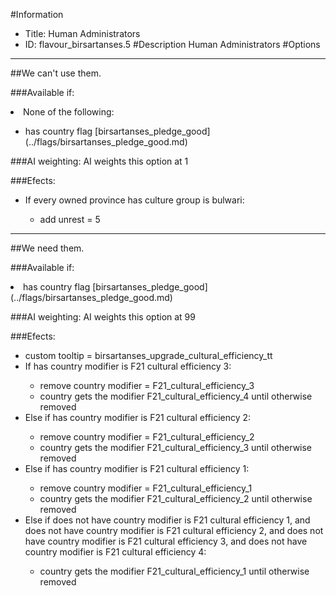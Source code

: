 #Information
 - Title: Human Administrators
 - ID: flavour_birsartanses.5
#Description
Human Administrators
#Options

___
##We can't use them.

###Available if:
<li>None of the following:</li><ul><li>has country flag [birsartanses_pledge_good](../flags/birsartanses_pledge_good.md)</li></ul>

###AI weighting:
AI weights this option at 1


###Efects:<ul><li>If every owned province has culture group is bulwari:</li><ul><li>add unrest = 5</li></ul></ul>

___
##We need them.

###Available if:
<li>has country flag [birsartanses_pledge_good](../flags/birsartanses_pledge_good.md)</li>

###AI weighting:
AI weights this option at 99


###Efects:<ul><li>custom tooltip = birsartanses_upgrade_cultural_efficiency_tt</li><li>If has country modifier is F21 cultural efficiency 3:</li><ul><li>remove country modifier = F21_cultural_efficiency_3</li><li>country gets the modifier F21_cultural_efficiency_4 until otherwise removed</li></ul><li>Else if has country modifier is F21 cultural efficiency 2:</li><ul><li>remove country modifier = F21_cultural_efficiency_2</li><li>country gets the modifier F21_cultural_efficiency_3 until otherwise removed</li></ul><li>Else if has country modifier is F21 cultural efficiency 1:</li><ul><li>remove country modifier = F21_cultural_efficiency_1</li><li>country gets the modifier F21_cultural_efficiency_2 until otherwise removed</li></ul><li>Else if does not have country modifier is F21 cultural efficiency 1, and does not have country modifier is F21 cultural efficiency 2, and does not have country modifier is F21 cultural efficiency 3, and does not have country modifier is F21 cultural efficiency 4:</li><ul><li>country gets the modifier F21_cultural_efficiency_1 until otherwise removed</li></ul></ul>
